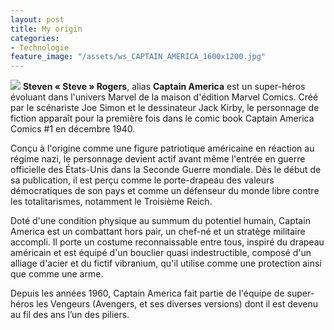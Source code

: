 ```yaml
---
layout: post
title: My origin
categories:
- Technologie
feature_image: "/assets/ws_CAPTAIN_AMERICA_1600x1200.jpg"
---
```


![](https://seeklogo.com/images/C/captain-america-logo-1C58E0CFB3-seeklogo.com.png)
**Steven « Steve » Rogers**, alias **Captain America** est un super-héros évoluant dans l'univers Marvel de la maison d'édition Marvel Comics. Créé par le scénariste Joe Simon et le dessinateur Jack Kirby, le personnage de fiction apparaît pour la première fois dans le comic book Captain America Comics #1 en décembre 1940.

Conçu à l'origine comme une figure patriotique américaine en réaction au régime nazi, le personnage devient actif avant même l'entrée en guerre officielle des États-Unis dans la Seconde Guerre mondiale. Dès le début de sa publication, il est perçu comme le porte-drapeau des valeurs démocratiques de son pays et comme un défenseur du monde libre contre les totalitarismes, notamment le Troisième Reich.

Doté d'une condition physique au summum du potentiel humain, Captain America est un combattant hors pair, un chef-né et un stratège militaire accompli. Il porte un costume reconnaissable entre tous, inspiré du drapeau américain et est équipé d'un bouclier quasi indestructible, composé d'un alliage d'acier et du fictif vibranium, qu'il utilise comme une protection ainsi que comme une arme.

Depuis les années 1960, Captain America fait partie de l'équipe de super-héros les Vengeurs (Avengers, et ses diverses versions) dont il est devenu au fil des ans l’un des piliers. 